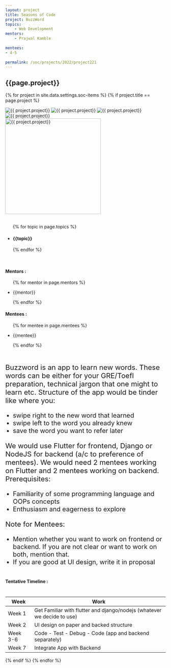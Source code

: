 ```yaml
---
layout: project
title: Seasons of Code
project: BuzzWord
topics:
    - Web Development
mentors:
    - Prajwal Kamble     
    
mentees:
- 4-5   
    
permalink: /soc/projects/2022/project221
---
```


<h2 class="display1 m-3 p-3 text-center project-title">{{page.project}}</h2>

{% for project in site.data.settings.soc-items %}
{% if project.title == page.project %}

<div class ="img-soc d-block"> 
    <img src="{{ site.baseurl }}/{{ project.image }}" alt="{{ project.project}}" class="image-1">
    <img src="{{ site.baseurl }}/{{ project.image }}" alt="{{ project.project}}" class="image-2">
    <img src="{{ site.baseurl }}/{{ project.image }}" alt="{{ project.project}}" class="image-3">
    <img src="{{ site.baseurl }}/{{ project.image }}" alt="{{ project.project}}" class="image-4">
</div>
<div class = "mobile-img-soc">
  <img src="{{ site.baseurl }}/{{ project.image }}"  width = "300" height="300" alt="{{ project.project}}" class="border rounded">
  </div>
<div >
    <br>
    <ul>
        {% for topic in page.topics %}
        <li><h4 class="text-primary text-center topics">{{topic}}</h4></li>
        {% endfor %}
    </ul>
    <br>
    <h4 class="display3  ">Mentors :</h4> 
    <ul>
        {% for mentor in page.mentors %}
        <li><p class="lead">{{mentor}}</p></li>
        {% endfor %}
    </ul>
    <h4 class="display3  ">Mentees :</h4> 
    <ul>
        {% for mentee in page.mentees %}
        <li><p class="lead">{{mentee}}</p></li>
        {% endfor %}
    </ul>
</div>
<div>
    <p class="display3 project-desc" style = "font-size:22px;" >
        <br>
        Buzzword is an app to learn new words. These words can be either for your GRE/Toefl preparation, technical jargon that one might to learn etc. Structure of the app would be tinder like where you:
</p>
<ul style = "list-style-type: disc">
<li class="display3 mb-2" style = "font-size:20px;"> swipe right to the new word that learned</li>
<li class="display3 mb-2" style = "font-size:20px;"> swipe left to the word you already knew</li>
<li class="display3 mb-2" style = "font-size:20px;"> save the word you want to refer later</li>
</ul>
<p class="display3" style = "font-size:22px;" >
We would use Flutter for frontend, Django or NodeJS for backend (a/c to preference of mentees).
We would need 2 mentees working on Flutter and 2 mentees working on backend. 
<br>
Prerequisites:
</p>
<ul style = "list-style-type: disc">
<li class="display3 mb-2" style = "font-size:20px;">Familiarity of some programming language and OOPs concepts</li>
<li class="display3 mb-2" style = "font-size:20px;">Enthusiasm and eagerness to explore</li>
</ul>
<p class="display3" style = "font-size:22px;" >
Note for Mentees:
</p>
<ul style = "list-style-type: disc">
<li class="display3 mb-2" style = "font-size:20px;"> Mention whether you want to work on frontend or backend. If you are not clear or want to work on both, mention that.</li>
<li class="display3 mb-2" style = "font-size:20px;">  If you are good at UI design, write it in proposal </li>
</ul>
</div>
<div class = "d-flex flex-wrap">
<div>
    <h4 class="display3" style="margin:40px 0px 40px 0px;">Tentative Timeline :</h4>
    <table class="table table-striped">
    <thead>
        <tr>
        <th>Week</th>
        <th>Work</th>
        </tr>
    </thead>
    <tbody>
    <tr>
      <td  >Week 1</td>
      <td>Get Familiar with flutter and django/nodejs (whatever we decide to use)</td>
    </tr>
    <tr>
      <td>Week 2</td>
      <td>UI design on paper and backed structure</td>
    </tr>
    <tr>
      <td>Week 3-6</td>
      <td>Code - Test - Debug - Code (app and backend separately)</td>
    </tr>
    <tr>
      <td>Week 7</td>
      <td>Integrate App with Backend</td>
    </tr>
    </tbody>
    </table>
</div>
</div>
{% endif %}
{% endfor %}
